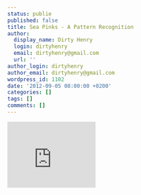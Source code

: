 ```yaml
---
status: publie
published: false
title: Sea Pinks - A Pattern Recognition
author:
  display_name: Dirty Henry
  login: dirtyhenry
  email: dirtyhenry@gmail.com
  url: ''
author_login: dirtyhenry
author_email: dirtyhenry@gmail.com
wordpress_id: 1102
date: '2012-09-05 08:00:00 +0200'
categories: []
tags: []
comments: []
---
```

<iframe src="http://player.vimeo.com/video/47576681" width="200" height="150" frameborder="0" webkitAllowFullScreen mozallowfullscreen allowFullScreen></iframe>

